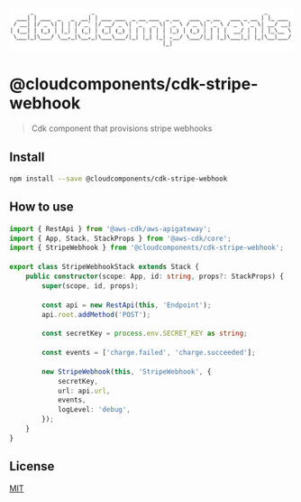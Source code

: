 ![cloudcomponents Logo](../../logo.png)

# @cloudcomponents/cdk-stripe-webhook

> Cdk component that provisions stripe webhooks

## Install

```bash
npm install --save @cloudcomponents/cdk-stripe-webhook
```

## How to use

```typescript
import { RestApi } from '@aws-cdk/aws-apigateway';
import { App, Stack, StackProps } from '@aws-cdk/core';
import { StripeWebhook } from '@cloudcomponents/cdk-stripe-webhook';

export class StripeWebhookStack extends Stack {
    public constructor(scope: App, id: string, props?: StackProps) {
        super(scope, id, props);

        const api = new RestApi(this, 'Endpoint');
        api.root.addMethod('POST');

        const secretKey = process.env.SECRET_KEY as string;

        const events = ['charge.failed', 'charge.succeeded'];

        new StripeWebhook(this, 'StripeWebhook', {
            secretKey,
            url: api.url,
            events,
            logLevel: 'debug',
        });
    }
}
```

## License

[MIT](../../LICENSE)
